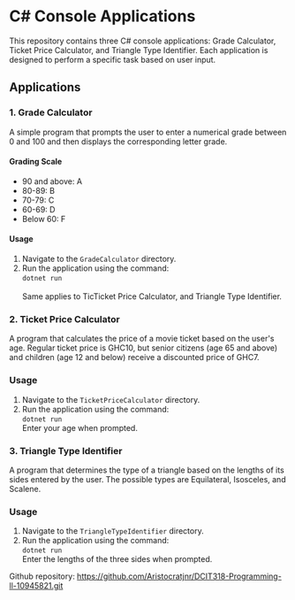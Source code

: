 # C# Console Applications

This repository contains three C# console applications: Grade Calculator, Ticket Price Calculator, and Triangle Type Identifier. Each application is designed to perform a specific task based on user input.

## Applications

### 1. Grade Calculator
A simple program that prompts the user to enter a numerical grade between 0 and 100 and then displays the corresponding letter grade.

#### Grading Scale
- 90 and above: A
- 80-89: B
- 70-79: C
- 60-69: D
- Below 60: F

#### Usage
1. Navigate to the `GradeCalculator` directory.
2. Run the application using the command: <br>
   <code>dotnet run </code><br>
 Same applies to TicTicket Price Calculator, and Triangle Type Identifier.
   
### 2. Ticket Price Calculator
A program that calculates the price of a movie ticket based on the user's age. Regular ticket price is GHC10, but senior citizens (age 65 and above) and children (age 12 and below) receive a discounted price of GHC7.

### Usage
1. Navigate to the `TicketPriceCalculator` directory.
2. Run the application using the command: <br>
   <code>dotnet run </code> <br>
Enter your age when prompted.

### 3. Triangle Type Identifier
A program that determines the type of a triangle based on the lengths of its sides entered by the user. The possible types are Equilateral, Isosceles, and Scalene.

### Usage
1. Navigate to the `TriangleTypeIdentifier` directory.
2. Run the application using the command: <br>
   <code>dotnet run</code> <br>
Enter the lengths of the three sides when prompted.

Github repository: https://github.com/Aristocratjnr/DCIT318-Programming-ll-10945821.git